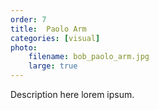 ```yaml
---
order: 7
title:  Paolo Arm
categories: [visual]
photo:
    filename: bob_paolo_arm.jpg
    large: true
---
```


Description here lorem ipsum.
